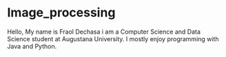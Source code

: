 # Image_processing
Hello, My name is Fraol Dechasa i am a Computer Science and Data Science student 
at Augustana University. I mostly enjoy programming with Java and Python.
